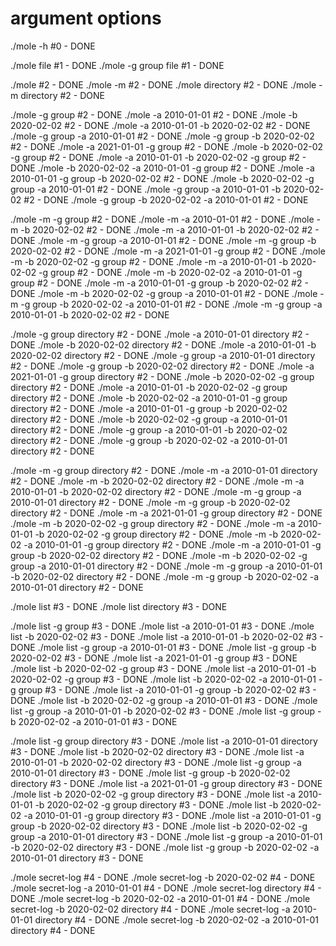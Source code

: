 # argument options      
./mole -h                                                       #0 - DONE
        
./mole file                                                     #1 - DONE
./mole -g group file                                            #1 - DONE

./mole                                                          #2 - DONE
./mole -m                                                       #2 - DONE
./mole directory                                                #2 - DONE
./mole -m directory                                             #2 - DONE

./mole -g group                                                 #2 - DONE
./mole -a 2010-01-01                                            #2 - DONE
./mole -b 2020-02-02                                            #2 - DONE
./mole -a 2010-01-01 -b 2020-02-02                              #2 - DONE
./mole -g group -a 2010-01-01                                   #2 - DONE
./mole -g group -b 2020-02-02                                   #2 - DONE
./mole -a 2021-01-01 -g group                                   #2 - DONE
./mole -b 2020-02-02 -g group                                   #2 - DONE
./mole -a 2010-01-01 -b 2020-02-02 -g group                     #2 - DONE
./mole -b 2020-02-02 -a 2010-01-01 -g group                     #2 - DONE
./mole -a 2010-01-01 -g group -b 2020-02-02                     #2 - DONE
./mole -b 2020-02-02 -g group -a 2010-01-01                     #2 - DONE
./mole -g group -a 2010-01-01 -b 2020-02-02                     #2 - DONE
./mole -g group -b 2020-02-02 -a 2010-01-01                     #2 - DONE

./mole -m -g group                                              #2 - DONE
./mole -m -a 2010-01-01                                         #2 - DONE
./mole -m -b 2020-02-02                                         #2 - DONE
./mole -m -a 2010-01-01 -b 2020-02-02                           #2 - DONE
./mole -m -g group -a 2010-01-01                                #2 - DONE
./mole -m -g group -b 2020-02-02                                #2 - DONE
./mole -m -a 2021-01-01 -g group                                #2 - DONE
./mole -m -b 2020-02-02 -g group                                #2 - DONE
./mole -m -a 2010-01-01 -b 2020-02-02 -g group                  #2 - DONE
./mole -m -b 2020-02-02 -a 2010-01-01 -g group                  #2 - DONE
./mole -m -a 2010-01-01 -g group -b 2020-02-02                  #2 - DONE
./mole -m -b 2020-02-02 -g group -a 2010-01-01                  #2 - DONE
./mole -m -g group -b 2020-02-02 -a 2010-01-01                  #2 - DONE
./mole -m -g group -a 2010-01-01 -b 2020-02-02                  #2 - DONE

./mole -g group directory                                       #2 - DONE
./mole -a 2010-01-01 directory                                  #2 - DONE
./mole -b 2020-02-02 directory                                  #2 - DONE
./mole -a 2010-01-01 -b 2020-02-02 directory                    #2 - DONE
./mole -g group -a 2010-01-01 directory                         #2 - DONE
./mole -g group -b 2020-02-02 directory                         #2 - DONE
./mole -a 2021-01-01 -g group directory                         #2 - DONE
./mole -b 2020-02-02 -g group directory                         #2 - DONE
./mole -a 2010-01-01 -b 2020-02-02 -g group directory           #2 - DONE
./mole -b 2020-02-02 -a 2010-01-01 -g group directory           #2 - DONE
./mole -a 2010-01-01 -g group -b 2020-02-02 directory           #2 - DONE
./mole -b 2020-02-02 -g group -a 2010-01-01 directory           #2 - DONE
./mole -g group -a 2010-01-01 -b 2020-02-02 directory           #2 - DONE
./mole -g group -b 2020-02-02 -a 2010-01-01 directory           #2 - DONE

./mole -m -g group directory                                    #2 - DONE
./mole -m -a 2010-01-01 directory                               #2 - DONE
./mole -m -b 2020-02-02 directory                               #2 - DONE
./mole -m -a 2010-01-01 -b 2020-02-02 directory                 #2 - DONE
./mole -m -g group -a 2010-01-01 directory                      #2 - DONE
./mole -m -g group -b 2020-02-02 directory                      #2 - DONE
./mole -m -a 2021-01-01 -g group directory                      #2 - DONE
./mole -m -b 2020-02-02 -g group directory                      #2 - DONE
./mole -m -a 2010-01-01 -b 2020-02-02 -g group directory        #2 - DONE
./mole -m -b 2020-02-02 -a 2010-01-01 -g group directory        #2 - DONE
./mole -m -a 2010-01-01 -g group -b 2020-02-02 directory        #2 - DONE
./mole -m -b 2020-02-02 -g group -a 2010-01-01 directory        #2 - DONE
./mole -m -g group -a 2010-01-01 -b 2020-02-02 directory        #2 - DONE
./mole -m -g group -b 2020-02-02 -a 2010-01-01 directory        #2 - DONE

./mole list                                                     #3 - DONE
./mole list directory                                           #3 - DONE

./mole list -g group                                            #3 - DONE
./mole list -a 2010-01-01                                       #3 - DONE
./mole list -b 2020-02-02                                       #3 - DONE
./mole list -a 2010-01-01 -b 2020-02-02                         #3 - DONE
./mole list -g group -a 2010-01-01                              #3 - DONE
./mole list -g group -b 2020-02-02                              #3 - DONE
./mole list -a 2021-01-01 -g group                              #3 - DONE
./mole list -b 2020-02-02 -g group                              #3 - DONE
./mole list -a 2010-01-01 -b 2020-02-02 -g group                #3 - DONE
./mole list -b 2020-02-02 -a 2010-01-01 -g group                #3 - DONE
./mole list -a 2010-01-01 -g group -b 2020-02-02                #3 - DONE
./mole list -b 2020-02-02 -g group -a 2010-01-01                #3 - DONE
./mole list -g group -a 2010-01-01 -b 2020-02-02                #3 - DONE
./mole list -g group -b 2020-02-02 -a 2010-01-01                #3 - DONE

./mole list -g group directory                                  #3 - DONE
./mole list -a 2010-01-01 directory                             #3 - DONE
./mole list -b 2020-02-02 directory                             #3 - DONE
./mole list -a 2010-01-01 -b 2020-02-02 directory               #3 - DONE
./mole list -g group -a 2010-01-01 directory                    #3 - DONE
./mole list -g group -b 2020-02-02 directory                    #3 - DONE
./mole list -a 2021-01-01 -g group directory                    #3 - DONE
./mole list -b 2020-02-02 -g group directory                    #3 - DONE
./mole list -a 2010-01-01 -b 2020-02-02 -g group directory      #3 - DONE
./mole list -b 2020-02-02 -a 2010-01-01 -g group directory      #3 - DONE
./mole list -a 2010-01-01 -g group -b 2020-02-02 directory      #3 - DONE
./mole list -b 2020-02-02 -g group -a 2010-01-01 directory      #3 - DONE
./mole list -g group -a 2010-01-01 -b 2020-02-02 directory      #3 - DONE
./mole list -g group -b 2020-02-02 -a 2010-01-01 directory      #3 - DONE

./mole secret-log                                               #4 - DONE
./mole secret-log -b 2020-02-02                                 #4 - DONE
./mole secret-log -a 2010-01-01                                 #4 - DONE
./mole secret-log directory                                     #4 - DONE
./mole secret-log -b 2020-02-02 -a 2010-01-01                   #4 - DONE
./mole secret-log -b 2020-02-02 directory                       #4 - DONE
./mole secret-log -a 2010-01-01 directory                       #4 - DONE
./mole secret-log -b 2020-02-02 -a 2010-01-01 directory         #4 - DONE